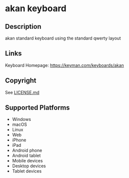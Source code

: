 akan keyboard
==============

Description
-----------
akan standard keyboard using the standard qwerty layout

Links
-----
Keyboard Homepage: https://keyman.com/keyboards/akan

Copyright
---------
See [LICENSE.md](LICENSE.md)

Supported Platforms
-------------------
 * Windows
 * macOS
 * Linux
 * Web
 * iPhone
 * iPad
 * Android phone
 * Android tablet
 * Mobile devices
 * Desktop devices
 * Tablet devices


